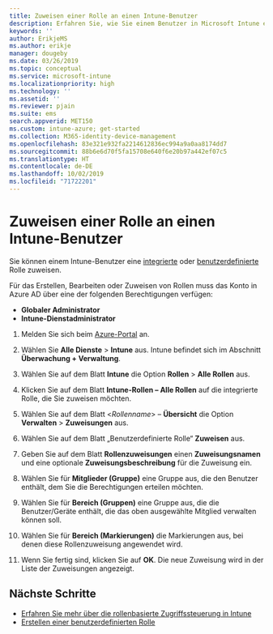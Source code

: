 ```yaml
---
title: Zuweisen einer Rolle an einen Intune-Benutzer
description: Erfahren Sie, wie Sie einem Benutzer in Microsoft Intune eine integrierte oder benutzerdefinierte Rolle zuweisen.
keywords: ''
author: ErikjeMS
ms.author: erikje
manager: dougeby
ms.date: 03/26/2019
ms.topic: conceptual
ms.service: microsoft-intune
ms.localizationpriority: high
ms.technology: ''
ms.assetid: ''
ms.reviewer: pjain
ms.suite: ems
search.appverid: MET150
ms.custom: intune-azure; get-started
ms.collection: M365-identity-device-management
ms.openlocfilehash: 83e321e932fa2214612836ec994a9a0aa8174dd7
ms.sourcegitcommit: 88b6e6d70f5fa15708e640f6e20b97a442ef07c5
ms.translationtype: HT
ms.contentlocale: de-DE
ms.lasthandoff: 10/02/2019
ms.locfileid: "71722201"
---
```

# <a name="assign-a-role-to-an-intune-user"></a>Zuweisen einer Rolle an einen Intune-Benutzer

Sie können einem Intune-Benutzer eine [integrierte](role-based-access-control.md#built-in-roles) oder [benutzerdefinierte](create-custom-role.md) Rolle zuweisen.

Für das Erstellen, Bearbeiten oder Zuweisen von Rollen muss das Konto in Azure AD über eine der folgenden Berechtigungen verfügen:
- **Globaler Administrator**
- **Intune-Dienstadministrator**

1. Melden Sie sich beim [Azure-Portal](https://portal.azure.com) an.

2. Wählen Sie **Alle Dienste** > **Intune** aus. Intune befindet sich im Abschnitt **Überwachung + Verwaltung**.

3. Wählen Sie auf dem Blatt **Intune** die Option **Rollen** > **Alle Rollen** aus.

4. Klicken Sie auf dem Blatt **Intune-Rollen – Alle Rollen** auf die integrierte Rolle, die Sie zuweisen möchten.

5. Wählen Sie auf dem Blatt <*Rollenname*> – **Übersicht** die Option **Verwalten** > **Zuweisungen** aus.

6. Wählen Sie auf dem Blatt „Benutzerdefinierte Rolle“ **Zuweisen** aus.

7. Geben Sie auf dem Blatt **Rollenzuweisungen** einen **Zuweisungsnamen** und eine optionale **Zuweisungsbeschreibung** für die Zuweisung ein.

8. Wählen Sie für **Mitglieder (Gruppe)** eine Gruppe aus, die den Benutzer enthält, dem Sie die Berechtigungen erteilen möchten.

9. Wählen Sie für **Bereich (Gruppen)** eine Gruppe aus, die die Benutzer/Geräte enthält, die das oben ausgewählte Mitglied verwalten können soll.

10. Wählen Sie für **Bereich (Markierungen)** die Markierungen aus, bei denen diese Rollenzuweisung angewendet wird.

11. Wenn Sie fertig sind, klicken Sie auf **OK**. Die neue Zuweisung wird in der Liste der Zuweisungen angezeigt.


## <a name="next-steps"></a>Nächste Schritte
- [Erfahren Sie mehr über die rollenbasierte Zugriffssteuerung in Intune](role-based-access-control.md)
- [Erstellen einer benutzerdefinierten Rolle](create-custom-role.md)
